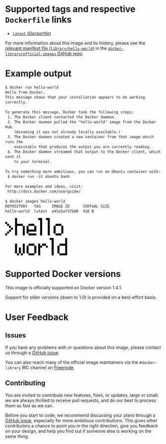 # Supported tags and respective `Dockerfile` links

- [`latest` (*Dockerfile*)](https://github.com/docker-library/hello-world/blob/b7a78b7ccca62cc478919b101f3ab1334899df2b/Dockerfile)

For more information about this image and its history, please see the [relevant
manifest file
(`library/hello-world`)](https://github.com/docker-library/official-images/blob/master/library/hello-world)
in the [`docker-library/official-images` GitHub
repo](https://github.com/docker-library/official-images).

# Example output

    $ docker run hello-world
    Hello from Docker.
    This message shows that your installation appears to be working correctly.

    To generate this message, Docker took the following steps:
     1. The Docker client contacted the Docker daemon.
     2. The Docker daemon pulled the "hello-world" image from the Docker Hub.
        (Assuming it was not already locally available.)
     3. The Docker daemon created a new container from that image which runs the
        executable that produces the output you are currently reading.
     4. The Docker daemon streamed that output to the Docker client, which sent it
        to your terminal.

    To try something more ambitious, you can run an Ubuntu container with:
     $ docker run -it ubuntu bash

    For more examples and ideas, visit:
     http://docs.docker.com/userguide/

    $ docker images hello-world
    REPOSITORY   TAG     IMAGE ID      VIRTUAL SIZE
    hello-world  latest  e45a5af57b00  910 B

![logo](https://raw.githubusercontent.com/docker-library/docs/master/hello-world/logo.png)

# Supported Docker versions

This image is officially supported on Docker version 1.4.1.

Support for older versions (down to 1.0) is provided on a best-effort basis.

# User Feedback

## Issues

If you have any problems with or questions about this image, please contact us
 through a [GitHub issue](https://github.com/docker-library/hello-world/issues).

You can also reach many of the official image maintainers via the
`#docker-library` IRC channel on [Freenode](https://freenode.net).

## Contributing

You are invited to contribute new features, fixes, or updates, large or small;
we are always thrilled to receive pull requests, and do our best to process them
as fast as we can.

Before you start to code, we recommend discussing your plans
through a [GitHub issue](https://github.com/docker-library/hello-world/issues), especially for more ambitious
contributions. This gives other contributors a chance to point you in the right
direction, give you feedback on your design, and help you find out if someone
else is working on the same thing.

